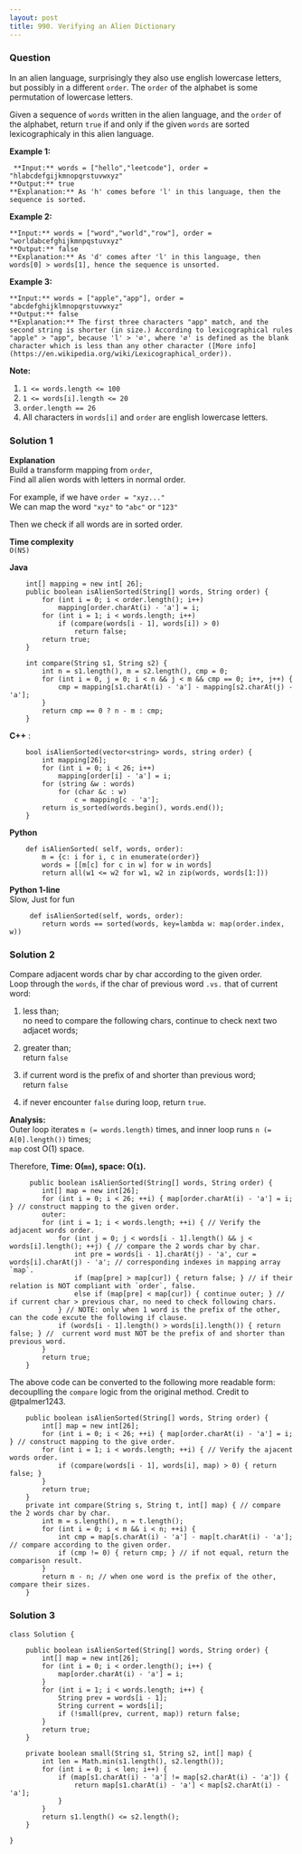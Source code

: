 ```yaml
---
layout: post
title: 990. Verifying an Alien Dictionary
---
```

### Question
In an alien language, surprisingly they also use english lowercase letters,
but possibly in a different `order`. The `order` of the alphabet is some
permutation of lowercase letters.

Given a sequence of `words` written in the alien language, and the `order` of
the alphabet, return `true` if and only if the given `words` are sorted
lexicographicaly in this alien language.



 **Example 1:**

    
    
     **Input:** words = ["hello","leetcode"], order = "hlabcdefgijkmnopqrstuvwxyz"
    **Output:** true
    **Explanation:** As 'h' comes before 'l' in this language, then the sequence is sorted.
    

**Example 2:**

    
    
    **Input:** words = ["word","world","row"], order = "worldabcefghijkmnpqstuvxyz"
    **Output:** false
    **Explanation:** As 'd' comes after 'l' in this language, then words[0] > words[1], hence the sequence is unsorted.
    

**Example 3:**

    
    
    **Input:** words = ["apple","app"], order = "abcdefghijklmnopqrstuvwxyz"
    **Output:** false
    **Explanation:** The first three characters "app" match, and the second string is shorter (in size.) According to lexicographical rules "apple" > "app", because 'l' > '∅', where '∅' is defined as the blank character which is less than any other character ([More info](https://en.wikipedia.org/wiki/Lexicographical_order)).
    



 **Note:**

  1. `1 <= words.length <= 100`
  2. `1 <= words[i].length <= 20`
  3. `order.length == 26`
  4. All characters in `words[i]` and `order` are english lowercase letters.

### Solution 1
 **Explanation**  
Build a transform mapping from `order`,  
Find all alien words with letters in normal order.

For example, if we have `order = "xyz..."`  
We can map the word `"xyz"` to `"abc"` or `"123"`

Then we check if all words are in sorted order.

 **Time complexity**  
`O(NS)`

 **Java**

    
    
        int[] mapping = new int[ 26];
        public boolean isAlienSorted(String[] words, String order) {
            for (int i = 0; i < order.length(); i++)
                mapping[order.charAt(i) - 'a'] = i;
            for (int i = 1; i < words.length; i++)
                if (compare(words[i - 1], words[i]) > 0)
                    return false;
            return true;
        }
    
        int compare(String s1, String s2) {
            int n = s1.length(), m = s2.length(), cmp = 0;
            for (int i = 0, j = 0; i < n && j < m && cmp == 0; i++, j++) {
                cmp = mapping[s1.charAt(i) - 'a'] - mapping[s2.charAt(j) - 'a'];
            }
            return cmp == 0 ? n - m : cmp;
        }
    

**C++** :

    
    
        bool isAlienSorted(vector<string> words, string order) {
            int mapping[26];
            for (int i = 0; i < 26; i++)
                mapping[order[i] - 'a'] = i;
            for (string &w : words)
                for (char &c : w)
                    c = mapping[c - 'a'];
            return is_sorted(words.begin(), words.end());
        }
    

**Python**

    
    
        def isAlienSorted( self, words, order):
            m = {c: i for i, c in enumerate(order)}
            words = [[m[c] for c in w] for w in words]
            return all(w1 <= w2 for w1, w2 in zip(words, words[1:]))
    

**Python 1-line**  
Slow, Just for fun

    
    
         def isAlienSorted(self, words, order):
            return words == sorted(words, key=lambda w: map(order.index, w))
    


### Solution 2
Compare adjacent words char by char according to the given order.  
Loop through the `words`, if the char of previous word `.vs.` that of current
word:

  1. less than;  
no need to compare the following chars, continue to check next two adjacet
words;

  2. greater than;  
return `false`

  3. if current word is the prefix of and shorter than previous word;  
return `false`

  4. if never encounter `false` during loop, return `true`.

 **Analysis:**  
Outer loop iterates `m (= words.length)` times, and inner loop runs `n (=
A[0].length())` times;  
`map` cost O(1) space.

Therefore, **Time: O(`mn`), space: O(`1`).**

    
    
         public boolean isAlienSorted(String[] words, String order) {
            int[] map = new int[26];
            for (int i = 0; i < 26; ++i) { map[order.charAt(i) - 'a'] = i; } // construct mapping to the given order.
            outer:
            for (int i = 1; i < words.length; ++i) { // Verify the adjacent words order.
                for (int j = 0; j < words[i - 1].length() && j < words[i].length(); ++j) { // compare the 2 words char by char.
                    int pre = words[i - 1].charAt(j) - 'a', cur = words[i].charAt(j) - 'a'; // corresponding indexes in mapping array `map`.
                    if (map[pre] > map[cur]) { return false; } // if their relation is NOT compliant with `order`, false.
                    else if (map[pre] < map[cur]) { continue outer; } // if current char > previous char, no need to check following chars.
                } // NOTE: only when 1 word is the prefix of the other, can the code excute the following if clause.
                if (words[i - 1].length() > words[i].length()) { return false; } //  current word must NOT be the prefix of and shorter than previous word.
            }
            return true;
        }
    

The above code can be converted to the following more readable form:
decouplling the `compare` logic from the original method. Credit to
@tpalmer1243.

    
    
        public boolean isAlienSorted(String[] words, String order) {
            int[] map = new int[26];
            for (int i = 0; i < 26; ++i) { map[order.charAt(i) - 'a'] = i; } // construct mapping to the give order.
            for (int i = 1; i < words.length; ++i) { // Verify the ajacent words order. 
                if (compare(words[i - 1], words[i], map) > 0) { return false; } 
            }
            return true;
        }
        private int compare(String s, String t, int[] map) { // compare the 2 words char by char.
            int m = s.length(), n = t.length();
            for (int i = 0; i < m && i < n; ++i) {
                int cmp = map[s.charAt(i) - 'a'] - map[t.charAt(i) - 'a']; // compare according to the given order.
                if (cmp != 0) { return cmp; } // if not equal, return the comparison result.
            }
            return m - n; // when one word is the prefix of the other, compare their sizes.
        }
    


### Solution 3
    
    
    class Solution {
                
        public boolean isAlienSorted(String[] words, String order) {
            int[] map = new int[26];
            for (int i = 0; i < order.length(); i++) {
                map[order.charAt(i) - 'a'] = i;
            }
            for (int i = 1; i < words.length; i++) {
                String prev = words[i - 1];
                String current = words[i];
                if (!small(prev, current, map)) return false;
            }
            return true;
        }
        
        private boolean small(String s1, String s2, int[] map) {
            int len = Math.min(s1.length(), s2.length());
            for (int i = 0; i < len; i++) {
                if (map[s1.charAt(i) - 'a'] != map[s2.charAt(i) - 'a']) {
                    return map[s1.charAt(i) - 'a'] < map[s2.charAt(i) - 'a'];
                }
            }
            return s1.length() <= s2.length();
        }
        
    }
    



